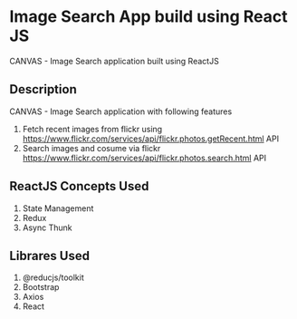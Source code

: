 # Image Search App build using React JS
CANVAS - Image Search application built using ReactJS 

## Description

CANVAS - Image Search application with following features
1. Fetch recent images from flickr using https://www.flickr.com/services/api/flickr.photos.getRecent.html API
2. Search images and cosume via flickr https://www.flickr.com/services/api/flickr.photos.search.html API 

## ReactJS Concepts Used
1. State Management
2. Redux
3. Async Thunk

## Librares Used
1. @reducjs/toolkit
2. Bootstrap
3. Axios
4. React
